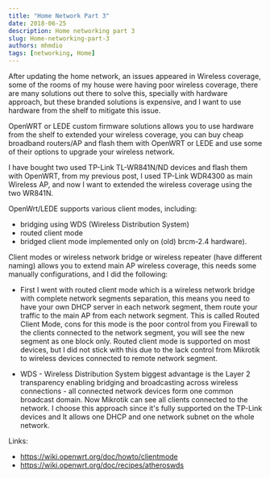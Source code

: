 ```yaml
---
title: "Home Network Part 3"
date: 2018-06-25
description: Home networking part 3
slug: Home-networking-part-3
authors: mhmdio
tags: [networking, Home]
---
```


After updating the home network, an issues appeared in Wireless coverage, some of the rooms of my house were having poor wireless coverage, there are many solutions out there to solve this, specially with hardware approach, but these branded solutions is expensive, and I want to use hardware from the shelf to mitigate this issue.
<!--truncate-->

OpenWRT or LEDE custom firmware solutions allows you to use hardware from the shelf to extended your wireless coverage, you can buy cheap broadband routers/AP and flash them with OpenWRT or LEDE and use some of their options to upgrade your wireless network.

I have bought two used TP-Link TL-WR841N/ND devices and flash them with OpenWRT, from my previous post, I used TP-Link WDR4300 as main Wireless AP, and now I want to extended the wireless coverage using the two WR841N.

OpenWrt/LEDE supports various client modes, including:

- bridging using WDS (Wireless Distribution System)
- routed client mode
- bridged client mode implemented only on (old) brcm-2.4 hardware).

Client modes or wireless network bridge or wireless repeater (have different naming) allows you to extend main AP wireless coverage, this needs some manually configurations, and I did the following:

- First I went with routed client mode which is a wireless network bridge with complete network segments separation, this means you need to have your own DHCP server in each network segment, them route your traffic to the main AP from each network segment. This is called Routed Client Mode, cons for this mode is the poor control from you Firewall to the clients connected to the network segment, you will see the new segment as one block only. Routed client mode is supported on most devices, but I did not stick with this due to the lack control from Mikrotik to wireless devices connected to remote network segment.

- WDS - Wireless Distribution System biggest advantage is the Layer 2 transparency enabling bridging and broadcasting across wireless connections - all connected network devices form one common broadcast domain. Now Mikrotik can see all clients connected to the network. I choose this approach since it's fully supported on the TP-Link devices and It allows one DHCP and one network subnet on the whole network.

Links:

- https://wiki.openwrt.org/doc/howto/clientmode
- https://wiki.openwrt.org/doc/recipes/atheroswds
